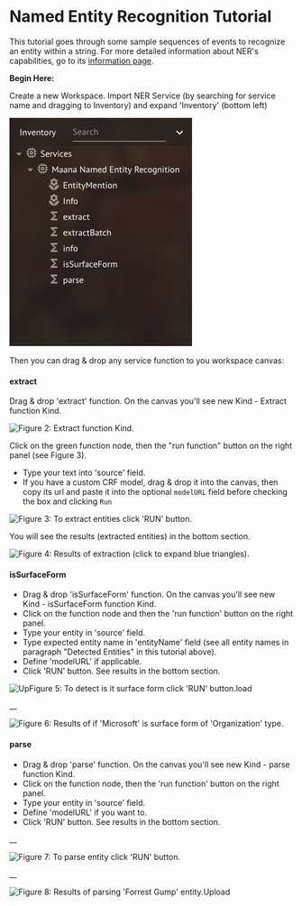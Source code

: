 # Named Entity Recognition Tutorial

This tutorial goes through some sample sequences of events to recognize an entity within a string. For more detailed information about NER's capabilities, go to its [information page]().

**Begin Here:**

Create a new Workspace. Import NER Service \(by searching for service name and dragging to Inventory\) and expand 'Inventory' \(bottom left\)

![Figure 1: Expend &apos;Inventory&apos;: &apos;Services&apos; -&amp;gt; &apos;Maana Named Entity Recognition&apos;](../../.gitbook/assets/image%20%287%29.png)

Then you can drag & drop any service function to you workspace canvas:

#### extract

Drag & drop 'extract' function. On the canvas you'll see new Kind - Extract function Kind.

![Figure 2: Extract function Kind.](https://github.com/maana-io/q-tutorials/raw/master/maana-ner-service/extractKind.png)

Click on the green function node, then the "run function" button on the right panel \(see Figure 3\).

* Type your text into 'source' field.
* If you have a custom CRF model, drag & drop it into the canvas, then copy its url and paste it into the optional `modelURL` field before checking the box and clicking `Run`

![Figure 3: To extract entities click &apos;RUN&apos; button.](https://github.com/maana-io/q-tutorials/raw/master/maana-ner-service/source.png)

You will see the results \(extracted entities\) in the bottom section.

![Figure 4: Results of extraction \(click to expand blue triangles\).](https://github.com/maana-io/q-tutorials/raw/master/maana-ner-service/results1.png)

#### isSurfaceForm

* Drag & drop 'isSurfaceForm' function. On the canvas you'll see new Kind - isSurfaceForm function Kind.
* Click on the function node and then the 'run function' button on the right panel.
* Type your entity in 'source' field.
* Type expected entity name in 'entityName' field \(see all entity names in paragraph "Detected Entities" in this tutorial above\).
* Define 'modelURL' if applicable.
* Click 'RUN' button. See results in the bottom section.

![UpFigure 5: To detect is it surface form click &apos;RUN&apos; button.load](https://github.com/maana-io/q-tutorials/raw/master/maana-ner-service/isSurfaceForm.png)

\_\_

![Figure 6: Results of if &apos;Microsoft&apos; is surface form of &apos;Organization&apos; type.](https://github.com/maana-io/q-tutorials/raw/master/maana-ner-service/results2.png)

#### parse

* Drag & drop 'parse' function. On the canvas you'll see new Kind - parse function Kind.
* Click on the function node, then the 'run function' button on the right panel.
* Type your entity in 'source' field.
* Define 'modelURL' if you want to.
* Click 'RUN' button. See results in the bottom section.

\_\_

![Figure 7: To parse entity click &apos;RUN&apos; button.](https://github.com/maana-io/q-tutorials/raw/master/maana-ner-service/parse.png)

\_\_

![Figure 8: Results of parsing &apos;Forrest Gump&apos; entity.Upload](https://github.com/maana-io/q-tutorials/raw/master/maana-ner-service/results3.png)



